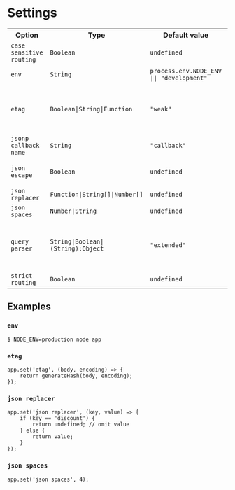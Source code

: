 # Settings

<table>
	<tr>
		<th>Option</th>
		<th>Type</th>
		<th>Default value</th>
		<th>Purpose</th>
	</tr>
	<tr>
		<td><code>case sensitive routing</code></td>
		<td><code>Boolean</code></td>
		<td><code>undefined</code></td>
		<td>When enabled, <code>/Users</code> and <code>/users</code> are different routes.</td>
	</tr>
	<tr>
		<td><code>env</code></td>
		<td><code>String</code></td>
		<td><code>process.env.NODE_ENV || "development"</code></td>
		<td>Environment mode (like <i>test</i>, <i>qa</i>, <i>stage</i>, <i>codeview</i>, <i>production</i>).</td>
	</tr>
	<tr>
		<td><code>etag</code></td>
		<td><code>Boolean|String|Function</code></td>
		<td><code>"weak"</code></td>
		<td>
			The <i>ETag</i> response header.
			<pre>
			app.set('etag', (body, encoding) => {
				return generateHash(body, encoding);
			});
			</pre>
		</td>
	</tr>
	<tr>
		<td><code>jsonp callback name</code></td>
		<td><code>String</code></td>
		<td><code>"callback"</code></td>
		<td>The default JSONP callback name.</td>
	</tr>
	<tr>
		<td><code>json escape</code></td>
		<td><code>Boolean</code></td>
		<td><code>undefined</code></td>
		<td>Enable escaping the characters <code>&lt;</code>, <code>&gt;</code>, and <code>&</code> as Unicode escape sequences in JSON from a response of <code>res.json()</code>, <code>res.jsonp()</code>, and <code>res.send()</code>.</td>
	</tr>
	<tr>
		<td><code>json replacer</code></td>
		<td><code>Function|String[]|Number[]</code></td>
		<td><code>undefined</code></td>
		<td>The <code>replacer</code> argument used by <code>JSON.stringify()</code>.</td>
	</tr>
	<tr>
		<td><code>json spaces</code></td>
		<td><code>Number|String</code></td>
		<td><code>undefined</code></td>
		<td>The <code>space</code> argument used by <code>JSON.stringify()</code>.</td>
	</tr>
	<tr>
		<td><code>query parser</code></td>
		<td><code>String|Boolean|(String):Object</code></td>
		<td><code>"extended"</code></td>
		<td>
			Query parsing (<i>?name=value&name2=value2</i>):
			<ul>
				<li><code>false</code> - disabled</li>
				<li><code>"simple"</code> - Node's <i>querystring</i></li>
				<li><code>"extended"</code> - <i>qs</i> module (|| <code>true</code>)</li>
			</ul>
		</td>
	</tr>
	<tr>
		<td><code>strict routing</code></td>
		<td><code>Boolean</code></td>
		<td><code>undefined</code></td>
		<td>When enabled, <code>/foo</code> and <code>/foo/</code> are different routes.</td>
	</tr>
</table>

## Examples

### `env`

```
$ NODE_ENV=production node app
```

### `etag`

```
app.set('etag', (body, encoding) => {
	return generateHash(body, encoding);
});
```

### `json replacer`

```
app.set('json replacer', (key, value) => {
	if (key == 'discount') {
		return undefined; // omit value
	} else {
		return value;
	}
});
```

### `json spaces`

```
app.set('json spaces', 4);
```